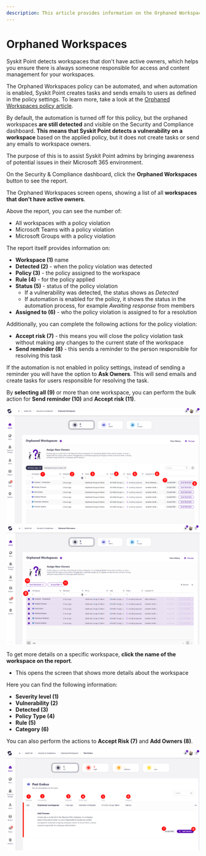 ```yaml
---
description: This article provides information on the Orphaned Workspaces report.
---
```



# Orphaned Workspaces

Syskit Point detects workspaces that don't have active owners, which helps you ensure there is always someone responsible for access and content management for your workspaces. 

The Orphaned Workspaces policy can be automated, and when automation is enabled, Syskit Point creates tasks and sends emails to users as defined in the policy settings. To learn more, take a look at the [Orphaned Workspaces policy article](../../governance-and-automation/automated-workflows/orphaned-resources-admin.md). 

By default, the automation is turned off for this policy, but the orphaned workspaces **are still detected** and visible on the Security and Compliance dashboard. **This means that Syskit Point detects a vulnerability on a workspace** based on the applied policy, but it does not create tasks or send any emails to workspace owners. 

The purpose of this is to assist Syskit Point admins by
bringing awareness of potential issues in their Microsoft 365 environment. 

On the Security & Compliance dashboard, click the **Orphaned Workspaces** button to see the report.

The Orphaned Workspaces screen opens, showing a list of all **workspaces that don't have active owners**.

Above the report, you can see the number of:
 * All workspaces with a policy violation
 * Microsoft Teams with a policy violation
 * Microsoft Groups with a policy violation

The report itself provides information on:
  * **Workspace (1)** name
  * **Detected (2)** - when the policy violation was detected
  * **Policy (3)** - the policy assigned to the workspace
  * **Rule (4)** - for the policy applied
  * **Status (5)** - status of the policy violation
    * If a vulnerability was detected, the status shows as *Detected*
    * If automation is enabled for the policy, it shows the status in the automation process, for example *Awaiting response* from members
  * **Assigned to (6)** - who the policy violation is assigned to for a resolution

Additionally, you can complete the following actions for the policy violation:
  * **Accept risk (7)** - this means you will close the policy violation task without making any changes to the current state of the workspace
  * **Send reminder (8)** - this sends a reminder to the person responsible for resolving this task

If the automation is not enabled in policy settings, instead of sending a reminder you will have the option to **Ask Owners**. This will send emails and create tasks for users responsible for resolving the task.

By **selecting all (9)** or more than one workspace, you can perform the bulk action for **Send reminder (10)** and **Accept risk (11)**. 


![Orphaned Workspaces](../../.gitbook/assets/security-compliance-checks_orphaned-workspaces.png)
![Orphaned Workspaces - Bulk](../../.gitbook/assets/security-compliance-checks_orphaned-workspaces-bulk.png)


To get more details on a specific workspace, **click the name of the workspace on the report**.
  * This opens the screen that shows more details about the workspace

Here you can find the following information: 
 * **Severity level (1)**
 * **Vulnerability (2)**
 * **Detected (3)**
 * **Policy Type (4)**
 * **Rule (5)**
 * **Category (6)**

 You can also perform the actions to **Accept Risk (7)** and **Add Owners (8)**. 

![Orphaned Workspaces - More Details](../../.gitbook/assets/security-compliance-checks_orphaned-workspaces-details.png)

